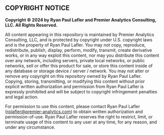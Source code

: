 ## COPYRIGHT NOTICE

**Copyright © 2024 by Ryan Paul Lafler and Premier Analytics Consulting, LLC. All Rights Reserved.**

All content appearing in this repository is maintained by Premier Analytics Consulting, LLC, and is protected by copyright under U.S. copyright laws and is the property of Ryan Paul Lafler. You may not copy, reproduce, redistribute, publish, display, perform, modify, transmit, create derivative works, or in any way exploit this content, nor may you distribute this content over any network, including servers, private local networks, or public networks, sell or offer this product for sale, or store this content inside of any database or storage device / server / network. You may not alter or remove any copyright on this repository owned by Ryan Paul Lafler. Copying, storing, transmitting, or modifying this content without prior explicit written authorization and permission from Ryan Paul Lafler is expressly prohibited and will be subject to copyright infringement penalties and legal action.

For permission to use this content, please contact Ryan Paul Lafler (rplafler@premier-analytics.com) to obtain written authorization and permission-of-use. Ryan Paul Lafler reserves the right to restrict, limit, or terminate usage of this content to any user at any time, for any reason, and under any circumstance.
